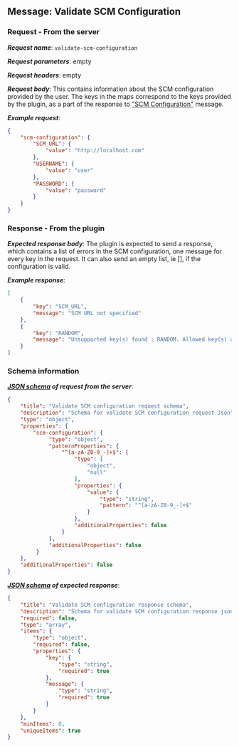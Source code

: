 ## Message: Validate SCM Configuration
 
### Request - From the server

***Request name***: `validate-scm-configuration`

***Request parameters***: empty

***Request headers***: empty

***Request body***: This contains information about the SCM configuration provided by the user. The keys in the maps correspond to the keys provided by the plugin, as a part of the response to ["SCM Configuration"](scm_configuration.md) message.

***Example request***:

```json
{
    "scm-configuration": {
        "SCM_URL": {
            "value": "http://localhost.com"
        },
        "USERNAME": {
            "value": "user"
        },
        "PASSWORD": {
            "value": "password"
        }
    }
}
```

### Response - From the plugin

***Expected response body***: The plugin is expected to send a response, which contains a list of errors in the SCM configuration, one message for every key in the request. It can also send an empty list, ie [], if the configuration is valid.

***Example response***:

```json
[
    {
        "key": "SCM_URL",
        "message": "SCM URL not specified"
    },
    {
        "key": "RANDOM",
        "message": "Unsupported key(s) found : RANDOM. Allowed key(s) are : SCM_URL, USERNAME, PASSWORD"
    }
]
```

### Schema information

***[JSON schema](http://json-schema.org) of request from the server***:

```json
{
    "title": "Validate SCM configuration request schema",
    "description": "Schema for validate SCM configuration request Json",
    "type": "object",
    "properties": {
        "scm-configuration": {
             "type": "object",
             "patternProperties": {
                 "^[a-zA-Z0-9_-]+$": {
                     "type": [
                         "object",
                         "null"
                     ],
                     "properties": {
                         "value": {
                             "type": "string",
                             "pattern": "^[a-zA-Z0-9_-]+$"
                         }
                     },
                     "additionalProperties": false
                 }
             },
             "additionalProperties": false
         }
    },
    "additionalProperties": false
}
```

***[JSON schema](http://json-schema.org) of expected response***:

```json
{
    "title": "Validate SCM configuration response schema",
    "description": "Schema for validate SCM configuration response json",
    "required": false,
    "type": "array",
    "items": {
        "type": "object",
        "required": false,
        "properties": {
            "key": {
                "type": "string",
                "required": true
            },
            "message": {
                "type": "string",
                "required": true
            }
        }
    },
    "minItems": 0,
    "uniqueItems": true
}
```
